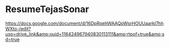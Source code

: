 # ResumeTejasSonar
https://docs.google.com/document/d/16DpRqehWAAQpWsrHOUUaarkI7hhWXto-/edit?usp=drive_link&amp;ouid=116424967940830113111&amp;rtpof=true&amp;sd=true

